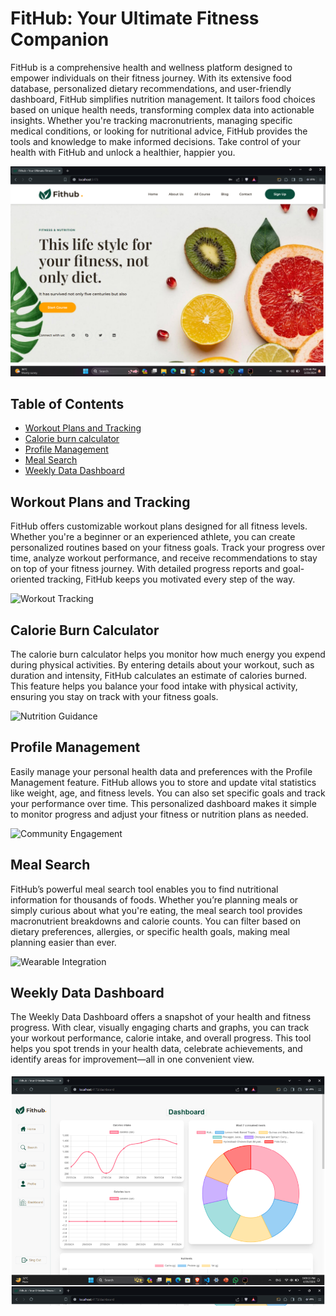 # FitHub: Your Ultimate Fitness Companion

FitHub is a comprehensive health and wellness platform designed to empower individuals on their fitness journey. With its extensive food database, personalized dietary recommendations, and user-friendly dashboard, FitHub simplifies nutrition management. It tailors food choices based on unique health needs, transforming complex data into actionable insights. Whether you're tracking macronutrients, managing specific medical conditions, or looking for nutritional advice, FitHub provides the tools and knowledge to make informed decisions. Take control of your health with FitHub and unlock a healthier, happier you.

![Workout Tracking](./fithub%20images/Screenshot%202024-03-29%20152950.png)

## Table of Contents
- [Workout Plans and Tracking](#workout-plans-and-tracking)
- [Calorie burn calculator](#calorie-burn-calculator)
- [Profile Management](#profile-management)
- [Meal Search](#meal-search)
- [Weekly Data Dashboard](#weekly-data-dashboard)

## Workout Plans and Tracking
FitHub offers customizable workout plans designed for all fitness levels. Whether you're a beginner or an experienced athlete, you can create personalized routines based on your fitness goals. Track your progress over time, analyze workout performance, and receive recommendations to stay on top of your fitness journey. With detailed progress reports and goal-oriented tracking, FitHub keeps you motivated every step of the way.

![Workout Tracking](./images/workout_tracking.png)

## Calorie Burn Calculator
The calorie burn calculator helps you monitor how much energy you expend during physical activities. By entering details about your workout, such as duration and intensity, FitHub calculates an estimate of calories burned. This feature helps you balance your food intake with physical activity, ensuring you stay on track with your fitness goals.

![Nutrition Guidance](./images/nutrition_guidance.png)

## Profile Management
Easily manage your personal health data and preferences with the Profile Management feature. FitHub allows you to store and update vital statistics like weight, age, and fitness levels. You can also set specific goals and track your performance over time. This personalized dashboard makes it simple to monitor progress and adjust your fitness or nutrition plans as needed.

![Community Engagement](./images/community_engagement.png)

## Meal Search
FitHub’s powerful meal search tool enables you to find nutritional information for thousands of foods. Whether you’re planning meals or simply curious about what you're eating, the meal search tool provides macronutrient breakdowns and calorie counts. You can filter based on dietary preferences, allergies, or specific health goals, making meal planning easier than ever.

![Wearable Integration](./images/wearable_integration.png)

## Weekly Data Dashboard
The Weekly Data Dashboard offers a snapshot of your health and fitness progress. With clear, visually engaging charts and graphs, you can track your workout performance, calorie intake, and overall progress. This tool helps you spot trends in your health data, celebrate achievements, and identify areas for improvement—all in one convenient view.

![Weekly Data Dashboard](./fithub%20images/Screenshot%202024-11-07%20163322.png)
